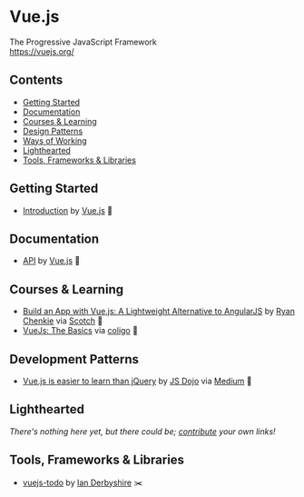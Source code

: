 # Vue.js

The Progressive JavaScript Framework  
https://vuejs.org/

## Contents

- [Getting Started](#getting-started)
- [Documentation](#documentation)
- [Courses & Learning](#courses-and-learning)
- [Design Patterns](#design-patterns)
- [Ways of Working](#ways-of-working)
- [Lighthearted](#lighthearted)
- [Tools, Frameworks & Libraries](#tools-frameworks--libraries)

## Getting Started

- [Introduction](https://vuejs.org/v2/guide/) by [Vue.js](https://vuejs.org/) :green_book:

## Documentation

- [API](https://vuejs.org/v2/api/) by [Vue.js](https://vuejs.org/) :green_book:

## Courses & Learning

- [Build an App with Vue.js: A Lightweight Alternative to AngularJS](https://scotch.io/tutorials/build-an-app-with-vue-js-a-lightweight-alternative-to-angularjs) by [Ryan Chenkie](https://twitter.com/ryanchenkie) via [Scotch](https://scotch.io/) :green_book: 
- [VueJs: The Basics](https://coligo.io/vuejs-the-basics/) via [coligo](https://coligo.io/) :green_book:

## Development Patterns

- [Vue.js is easier to learn than jQuery](https://medium.com/js-dojo/vue-js-is-easier-to-learn-than-jquery-abbbb9c12cf8) by [JS Dojo](https://medium.com/@jsdojo) via [Medium](https://medium.com/) :green_book:

## Lighthearted

*There's nothing here yet, but there could be; [contribute](../../CONTRIBUTING.md) your own links!*

## Tools, Frameworks & Libraries

- [vuejs-todo](https://github.com/fliteska/vuejs-todo) by [Ian Derbyshire](https://github.com/ian-derbyshire) :scissors:
